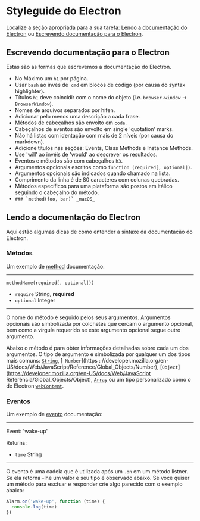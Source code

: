 # Styleguide do Electron

Localize a seção apropriada para a sua tarefa: [Lendo a documentação do Electron](#)
ou [Escrevendo documentação para o Electron](#).

## Escrevendo documentação para o Electron

Estas são as formas que escrevemos a documentação do Electron.

- No Máximo um `h1` por página.
- Usar `bash` ao invés de` cmd` em blocos de código (por causa do syntax highlighter).
- Títulos `h1`  deve coincidir com o nome do objeto (i.e. `browser-window` →
`BrowserWindow`).
- Nomes de arquivos separados por hífen.
- Adicionar pelo menos uma descrição a cada frase.
- Métodos de cabeçalhos são envolto em `code`.
- Cabeçalhos de eventos são envolto em single 'quotation' marks.
- Não há listas com identação com mais de 2 níveis (por causa do markdown).
- Adicione títulos nas seções: Events, Class Methods e Instance Methods.
- Use 'will' ao invéis de 'would' ao descrever os resultados.
- Eventos e métodos são com cabeçalhos `h3`.
- Argumentos opcionais escritos como  `function (required[, optional])`.
- Argumentos opcionais são indicados quando chamado na lista.
- Comprimento da linha é de 80 caracteres com colunas quebradas.
- Métodos específicos para uma plataforma são postos em itálico seguindo o cabeçalho do método.
 - ```### `method(foo, bar)` _macOS_```

## Lendo a documentação do Electron

Aqui estão algumas dicas de como entender a sintaxe da documentacão do Electron.

### Métodos

Um exemplo de [method](https://developer.mozilla.org/en-US/docs/Glossary/Method)
documentação:

---

`methodName(required[, optional]))`

* `require` String, **required**
* `optional` Integer

---

O nome do método é seguido pelos seus argumentos. Argumentos opcionais são
simbolizada por colchetes que cercam o argumento opcional, bem como a vírgula
requerido se este argumento opcional segue outro argumento.

Abaixo o método é para obter informações detalhadas sobre cada um dos argumentos. O tipo
de argumento é simbolizada por qualquer um dos tipos mais comuns: [`String`](https://developer.mozilla.org/en-US/docs/Web/JavaScript/Reference/Global_Objects/String), [` Number`](https : //developer.mozilla.org/en-US/docs/Web/JavaScript/Reference/Global_Objects/Number), [`Object`](https://developer.mozilla.org/en-US/docs/Web/JavaScript Referência/Global_Objects/Object), [`Array`](https://developer.mozilla.org/en-US/docs/Web/JavaScript/Reference/Global_Objects/Array)
ou um tipo personalizado como o de Electron [`webContent`](api/web-content.md).

### Eventos

Um exemplo de [evento](https://developer.mozilla.org/en-US/docs/Web/API/Event)
documentação:

---

Event: 'wake-up'

Returns:

* `time` String

---

O evento é uma cadeia que é utilizada após um `.on` em um método listner. Se ela retorna
-lhe um valor e seu tipo é observado abaixo. Se você quiser um método para esctuar e responder
crie algo parecido com o exemplo abaixo:

```javascript
Alarm.on('wake-up', function (time) {
  console.log(time)
})
```